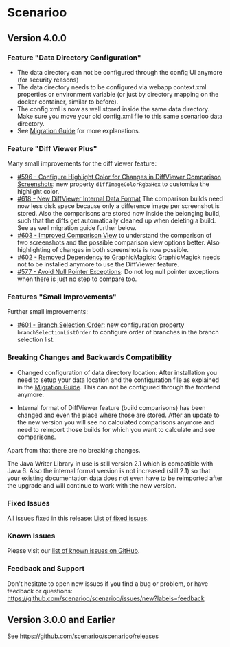 # Scenarioo

## Version 4.0.0 

### Feature "Data Directory Configuration"

* The data directory can not be configured through the config UI anymore (for security reasons)
* The data directory needs to be configured via webapp context.xml properties or environment variable (or just by directory mapping on the docker container, similar to before).
* The config.xml is now as well stored inside the same data directory. Make sure you move your old config.xml file to this same scenarioo data directory.
* See [Migration Guide](docs/setup/Migration-Guide.md) for more explanations.

### Feature "Diff Viewer Plus"

Many small improvements for the diff viewer feature:
* [#596 - Configure Highlight Color for Changes in DiffViewer Comparison Screenshots](https://github.com/scenarioo/scenarioo/issues/596): new property `diffImageColorRgbaHex` to customize the highlight color.
* [#618 - New DiffViewer Internal Data Format](https://github.com/scenarioo/scenarioo/issues/618) The comparison builds need now less disk space because only a difference image per screenshot is stored. Also the comparisons are stored now inside the belonging build, such that the diffs get automatically cleaned up when deleting a build. See as well migration guide further below.
* [#603 - Improved Comparison View](https://github.com/scenarioo/scenarioo/issues/603) to understand the comparison of two screenshots and the possible comparison view options better. Also highlighting of changes in both screenshots is now possible.
* [#602 - Removed Dependency to GraphicMagick](https://github.com/scenarioo/scenarioo/issues/602): GraphicMagick needs not to be installed anymore to use the DiffViewer feature.
* [#577 - Avoid Null Pointer Exceptions](https://github.com/scenarioo/scenarioo/issues/577): Do not log null pointer exceptions when there is just no step to compare too.

### Features "Small Improvements"

Further small improvements:

* [#601 - Branch Selection Order](https://github.com/scenarioo/scenarioo/issues/601): new configuration property `branchSelectionListOrder` to configure order of branches in the branch selection list. 

### Breaking Changes and Backwards Compatibility

* Changed configuration of data directory location: After installation you need to setup your data location and the configuration file as explained in the [Migration Guide](docs/setup/Migration-Guide.md). This can not be configured through the frontend anymore.

* Internal format of DiffViewer feature (build comparisons) has been changed and even the place where those are stored. After an update to the new version you will see no calculated comparisons anymore and need to reimport those builds for which you want to calculate and see comparisons.

Apart from that there are no breaking changes.

The Java Writer Library in use is still version 2.1 which is compatible with Java 6. Also the internal format version is not increased (still 2.1) so that your existing documentation data does not even have to be reimported after the upgrade and will continue to work with the new version.

### Fixed Issues

All issues fixed in this release: [List of fixed issues](https://github.com/scenarioo/scenarioo/milestone/33?closed=1).

### Known Issues

Please visit our [list of known issues on GitHub](https://github.com/scenarioo/scenarioo/labels/known-issue).

### Feedback and Support

Don't hesitate to open new issues if you find a bug or problem, or have feedback or questions:
https://github.com/scenarioo/scenarioo/issues/new?labels=feedback

  
## Version 3.0.0 and Earlier 

See https://github.com/scenarioo/scenarioo/releases
  
